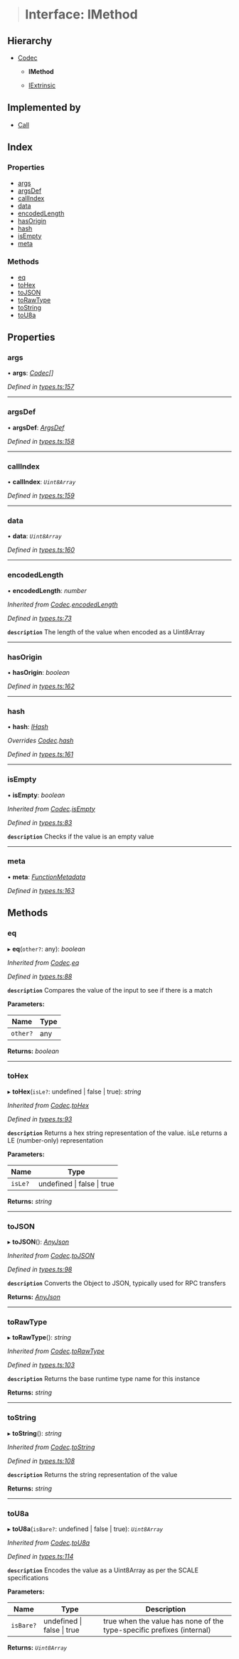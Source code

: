 > # Interface: IMethod

## Hierarchy

* [Codec](_types_.codec.md)

  * **IMethod**

  * [IExtrinsic](_types_.iextrinsic.md)

## Implemented by

* [Call](../classes/_primitive_generic_call_.call.md)

## Index

### Properties

* [args](_types_.imethod.md#args)
* [argsDef](_types_.imethod.md#argsdef)
* [callIndex](_types_.imethod.md#callindex)
* [data](_types_.imethod.md#data)
* [encodedLength](_types_.imethod.md#encodedlength)
* [hasOrigin](_types_.imethod.md#hasorigin)
* [hash](_types_.imethod.md#hash)
* [isEmpty](_types_.imethod.md#isempty)
* [meta](_types_.imethod.md#meta)

### Methods

* [eq](_types_.imethod.md#eq)
* [toHex](_types_.imethod.md#tohex)
* [toJSON](_types_.imethod.md#tojson)
* [toRawType](_types_.imethod.md#torawtype)
* [toString](_types_.imethod.md#tostring)
* [toU8a](_types_.imethod.md#tou8a)

## Properties

###  args

• **args**: *[Codec](_types_.codec.md)[]*

*Defined in [types.ts:157](https://github.com/polkadot-js/api/blob/14f018d/packages/types/src/types.ts#L157)*

___

###  argsDef

• **argsDef**: *[ArgsDef](../modules/_types_.md#argsdef)*

*Defined in [types.ts:158](https://github.com/polkadot-js/api/blob/14f018d/packages/types/src/types.ts#L158)*

___

###  callIndex

• **callIndex**: *`Uint8Array`*

*Defined in [types.ts:159](https://github.com/polkadot-js/api/blob/14f018d/packages/types/src/types.ts#L159)*

___

###  data

• **data**: *`Uint8Array`*

*Defined in [types.ts:160](https://github.com/polkadot-js/api/blob/14f018d/packages/types/src/types.ts#L160)*

___

###  encodedLength

• **encodedLength**: *number*

*Inherited from [Codec](_types_.codec.md).[encodedLength](_types_.codec.md#encodedlength)*

*Defined in [types.ts:73](https://github.com/polkadot-js/api/blob/14f018d/packages/types/src/types.ts#L73)*

**`description`** The length of the value when encoded as a Uint8Array

___

###  hasOrigin

• **hasOrigin**: *boolean*

*Defined in [types.ts:162](https://github.com/polkadot-js/api/blob/14f018d/packages/types/src/types.ts#L162)*

___

###  hash

• **hash**: *[IHash](_types_.ihash.md)*

*Overrides [Codec](_types_.codec.md).[hash](_types_.codec.md#hash)*

*Defined in [types.ts:161](https://github.com/polkadot-js/api/blob/14f018d/packages/types/src/types.ts#L161)*

___

###  isEmpty

• **isEmpty**: *boolean*

*Inherited from [Codec](_types_.codec.md).[isEmpty](_types_.codec.md#isempty)*

*Defined in [types.ts:83](https://github.com/polkadot-js/api/blob/14f018d/packages/types/src/types.ts#L83)*

**`description`** Checks if the value is an empty value

___

###  meta

• **meta**: *[FunctionMetadata](../classes/_metadata_v1_calls_.functionmetadata.md)*

*Defined in [types.ts:163](https://github.com/polkadot-js/api/blob/14f018d/packages/types/src/types.ts#L163)*

## Methods

###  eq

▸ **eq**(`other?`: any): *boolean*

*Inherited from [Codec](_types_.codec.md).[eq](_types_.codec.md#eq)*

*Defined in [types.ts:88](https://github.com/polkadot-js/api/blob/14f018d/packages/types/src/types.ts#L88)*

**`description`** Compares the value of the input to see if there is a match

**Parameters:**

Name | Type |
------ | ------ |
`other?` | any |

**Returns:** *boolean*

___

###  toHex

▸ **toHex**(`isLe?`: undefined | false | true): *string*

*Inherited from [Codec](_types_.codec.md).[toHex](_types_.codec.md#tohex)*

*Defined in [types.ts:93](https://github.com/polkadot-js/api/blob/14f018d/packages/types/src/types.ts#L93)*

**`description`** Returns a hex string representation of the value. isLe returns a LE (number-only) representation

**Parameters:**

Name | Type |
------ | ------ |
`isLe?` | undefined \| false \| true |

**Returns:** *string*

___

###  toJSON

▸ **toJSON**(): *[AnyJson](../modules/_types_.md#anyjson)*

*Inherited from [Codec](_types_.codec.md).[toJSON](_types_.codec.md#tojson)*

*Defined in [types.ts:98](https://github.com/polkadot-js/api/blob/14f018d/packages/types/src/types.ts#L98)*

**`description`** Converts the Object to JSON, typically used for RPC transfers

**Returns:** *[AnyJson](../modules/_types_.md#anyjson)*

___

###  toRawType

▸ **toRawType**(): *string*

*Inherited from [Codec](_types_.codec.md).[toRawType](_types_.codec.md#torawtype)*

*Defined in [types.ts:103](https://github.com/polkadot-js/api/blob/14f018d/packages/types/src/types.ts#L103)*

**`description`** Returns the base runtime type name for this instance

**Returns:** *string*

___

###  toString

▸ **toString**(): *string*

*Inherited from [Codec](_types_.codec.md).[toString](_types_.codec.md#tostring)*

*Defined in [types.ts:108](https://github.com/polkadot-js/api/blob/14f018d/packages/types/src/types.ts#L108)*

**`description`** Returns the string representation of the value

**Returns:** *string*

___

###  toU8a

▸ **toU8a**(`isBare?`: undefined | false | true): *`Uint8Array`*

*Inherited from [Codec](_types_.codec.md).[toU8a](_types_.codec.md#tou8a)*

*Defined in [types.ts:114](https://github.com/polkadot-js/api/blob/14f018d/packages/types/src/types.ts#L114)*

**`description`** Encodes the value as a Uint8Array as per the SCALE specifications

**Parameters:**

Name | Type | Description |
------ | ------ | ------ |
`isBare?` | undefined \| false \| true | true when the value has none of the type-specific prefixes (internal)  |

**Returns:** *`Uint8Array`*